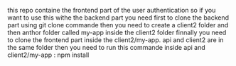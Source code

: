 this repo containe the frontend part of the user authentication so if you want to use this withe the backend part you need first to clone the backend part using 
git clone commande then you need to create a client2 folder and then anthor folder called my-app inside the client2 folder finnally you need to clone the frontend part inside the client2/my-app.
api and client2 are in the same folder
then you need to run this commande inside api and client2/my-app : npm install
